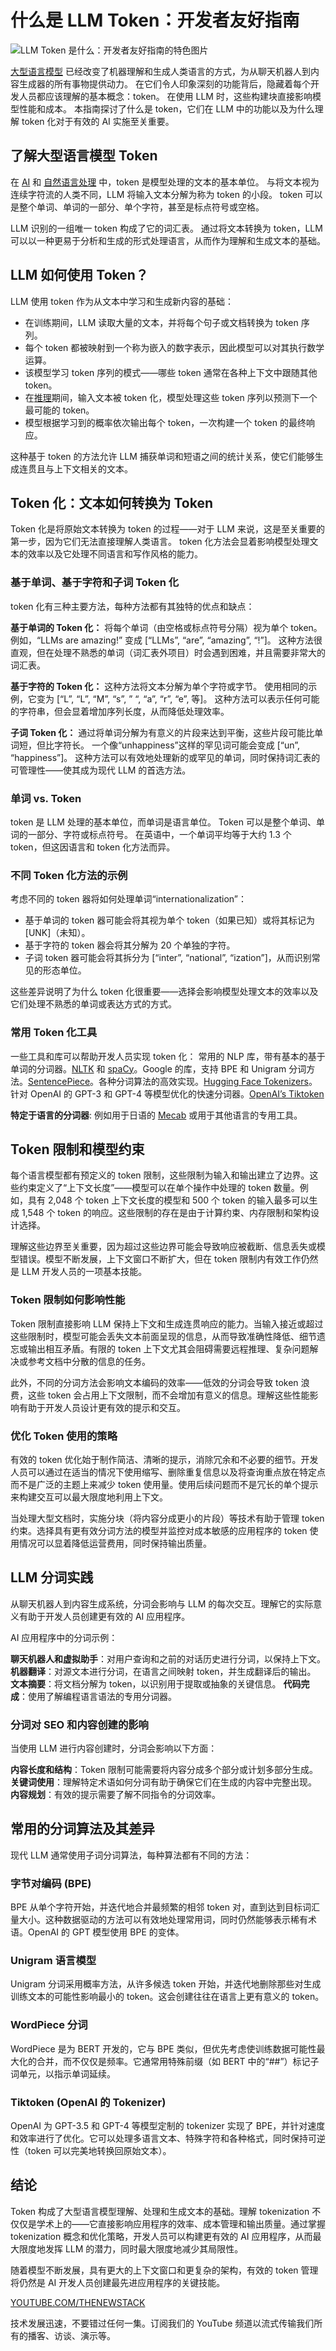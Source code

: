 # 什么是 LLM Token：开发者友好指南

![LLM Token 是什么：开发者友好指南的特色图片](https://cdn.thenewstack.io/media/2025/03/2211b433-osarugue-igbinoba-_3bulzbmtyc-unsplashb-1024x576.jpg)

[大型语言模型](https://thenewstack.io/llm/) 已经改变了机器理解和生成人类语言的方式，为从聊天机器人到内容生成器的所有事物提供动力。 在它们令人印象深刻的功能背后，隐藏着每个开发人员都应该理解的基本概念：token。 在使用 LLM 时，这些构建块直接影响模型性能和成本。 本指南探讨了什么是 token，它们在 LLM 中的功能以及为什么理解 token 化对于有效的 AI 实施至关重要。

## 了解大型语言模型 Token

在 [AI](https://thenewstack.io/ai/) 和 [自然语言处理](https://thenewstack.io/top-5-nlp-tools-in-python-for-text-analysis-applications/) 中，token 是模型处理的文本的基本单位。 与将文本视为连续字符流的人类不同，LLM 将输入文本分解为称为 token 的小段。 token 可以是整个单词、单词的一部分、单个字符，甚至是标点符号或空格。

LLM 识别的一组唯一 token 构成了它的词汇表。 通过将文本转换为 token，LLM 可以以一种更易于分析和生成的形式处理语言，从而作为理解和生成文本的基础。

## LLM 如何使用 Token？

LLM 使用 token 作为从文本中学习和生成新内容的基础：

- 在训练期间，LLM 读取大量的文本，并将每个句子或文档转换为 token 序列。
- 每个 token 都被映射到一个称为嵌入的数字表示，因此模型可以对其执行数学运算。
- 该模型学习 token 序列的模式——哪些 token 通常在各种上下文中跟随其他 token。
- 在[推理](https://thenewstack.io/inference-is-table-stakes-thats-a-good-thing-for-ampere/)期间，输入文本被 token 化，模型处理这些 token 序列以预测下一个最可能的 token。
- 模型根据学习到的概率依次输出每个 token，一次构建一个 token 的最终响应。

这种基于 token 的方法允许 LLM 捕获单词和短语之间的统计关系，使它们能够生成连贯且与上下文相关的文本。

## Token 化：文本如何转换为 Token

Token 化是将原始文本转换为 token 的过程——对于 LLM 来说，这是至关重要的第一步，因为它们无法直接理解人类语言。 token 化方法会显着影响模型处理文本的效率以及它处理不同语言和写作风格的能力。

### 基于单词、基于字符和子词 Token 化

token 化有三种主要方法，每种方法都有其独特的优点和缺点：

**基于单词的 Token 化：** 将每个单词（由空格或标点符号分隔）视为单个 token。 例如，“LLMs are amazing!” 变成 [“LLMs”, “are”, “amazing”, “!”]。 这种方法很直观，但在处理不熟悉的单词（词汇表外项目）时会遇到困难，并且需要非常大的词汇表。

**基于字符的 Token 化：** 这种方法将文本分解为单个字符或字节。 使用相同的示例，它变为 [“L”, “L”, “M”, “s”, ” “, “a”, “r”, “e”, 等]。 这种方法可以表示任何可能的字符串，但会显着增加序列长度，从而降低处理效率。

**子词 Token 化：** 通过将单词分解为有意义的片段来达到平衡，这些片段可能比单词短，但比字符长。 一个像“unhappiness”这样的罕见词可能会变成 [“un”, “happiness”]。 这种方法可以有效地处理新的或罕见的单词，同时保持词汇表的可管理性——使其成为现代 LLM 的首选方法。

### 单词 vs. Token

token 是 LLM 处理的基本单位，而单词是语言单位。 Token 可以是整个单词、单词的一部分、字符或标点符号。 在英语中，一个单词平均等于大约 1.3 个 token，但这因语言和 token 化方法而异。

### 不同 Token 化方法的示例

考虑不同的 token 器将如何处理单词“internationalization”：

- 基于单词的 token 器可能会将其视为单个 token（如果已知）或将其标记为 [UNK]（未知）。
- 基于字符的 token 器会将其分解为 20 个单独的字符。
- 子词 token 器可能会将其拆分为 [“inter”, “national”, “ization”]，从而识别常见的形态单位。

这些差异说明了为什么 token 化很重要——选择会影响模型处理文本的效率以及它们处理不熟悉的单词或表达方式的方式。

### 常用 Token 化工具
一些工具和库可以帮助开发人员实现 token 化：
常用的 NLP 库，带有基本的基于单词的分词器。[NLTK](https://www.nltk.org/) 和 [spaCy](https://spacy.io/)。Google 的库，支持 BPE 和 Unigram 分词方法。[SentencePiece](https://github.com/google/sentencepiece)。各种分词算法的高效实现。[Hugging Face Tokenizers](https://huggingface.co/docs/tokenizers/en/index)。针对 OpenAI 的 GPT-3 和 GPT-4 等模型优化的快速分词器。[OpenAI’s Tiktoken](https://github.com/openai/tiktoken)

**特定于语言的分词器**: 例如用于日语的 [Mecab](https://pypi.org/project/mecab-python3/) 或用于其他语言的专用工具。

## Token 限制和模型约束

每个语言模型都有预定义的 token 限制，这些限制为输入和输出建立了边界。这些约束定义了“上下文长度”——模型可以在单个操作中处理的 token 数量。例如，具有 2,048 个 token 上下文长度的模型和 500 个 token 的输入最多可以生成 1,548 个 token 的响应。这些限制的存在是由于计算约束、内存限制和架构设计选择。

理解这些边界至关重要，因为超过这些边界可能会导致响应被截断、信息丢失或模型错误。模型不断发展，上下文窗口不断扩大，但在 token 限制内有效工作仍然是 LLM 开发人员的一项基本技能。

### Token 限制如何影响性能

Token 限制直接影响 LLM 保持上下文和生成连贯响应的能力。当输入接近或超过这些限制时，模型可能会丢失文本前面呈现的信息，从而导致准确性降低、细节遗忘或输出相互矛盾。有限的 token 上下文尤其会阻碍需要远程推理、复杂问题解决或参考文档中分散的信息的任务。

此外，不同的分词方法会影响文本编码的效率——低效的分词会导致 token 浪费，这些 token 会占用上下文限制，而不会增加有意义的信息。理解这些性能影响有助于开发人员设计更有效的提示和交互。

### 优化 Token 使用的策略

有效的 token 优化始于制作简洁、清晰的提示，消除冗余和不必要的细节。开发人员可以通过在适当的情况下使用缩写、删除重复信息以及将查询重点放在特定点而不是广泛的主题上来减少 token 使用量。使用后续问题而不是冗长的单个提示来构建交互可以最大限度地利用上下文。

当处理大型文档时，实施分块（将内容分成更小的片段）等技术有助于管理 token 约束。选择具有更有效分词方法的模型并监控对成本敏感的应用程序的 token 使用情况可以显着降低运营费用，同时保持输出质量。

## LLM 分词实践

从聊天机器人到内容生成系统，分词会影响与 LLM 的每次交互。理解它的实际意义有助于开发人员创建更有效的 AI 应用程序。

AI 应用程序中的分词示例：

**聊天机器人和虚拟助手**：对用户查询和之前的对话历史进行分词，以保持上下文。
**机器翻译**：对源文本进行分词，在语言之间映射 token，并生成翻译后的输出。
**文本摘要**：将文档分解为 token，以识别用于提取或抽象的关键信息。
**代码完成**：使用了解编程语言语法的专用分词器。

### 分词对 SEO 和内容创建的影响

当使用 LLM 进行内容创建时，分词会影响以下方面：

**内容长度和结构**：Token 限制可能需要将内容分成多个部分或计划多部分生成。
**关键词使用**：理解特定术语如何分词有助于确保它们在生成的内容中完整出现。
**内容规划**：有效的提示需要了解不同指令的分词效率。

## 常用的分词算法及其差异

现代 LLM 通常使用子词分词算法，每种算法都有不同的方法：

### 字节对编码 (BPE)

BPE 从单个字符开始，并迭代地合并最频繁的相邻 token 对，直到达到目标词汇量大小。这种数据驱动的方法可以有效地处理常用词，同时仍然能够表示稀有术语。OpenAI 的 GPT 模型使用 BPE 的变体。

### Unigram 语言模型

Unigram 分词采用概率方法，从许多候选 token 开始，并迭代地删除那些对生成训练文本的可能性影响最小的 token。这会创建往往在语言上更有意义的 token。

### WordPiece 分词
WordPiece 是为 BERT 开发的，它与 BPE 类似，但优先考虑使训练数据可能性最大化的合并，而不仅仅是频率。它通常用特殊前缀（如 BERT 中的“##”）标记子词单元，以指示单词延续。

### Tiktoken (OpenAI 的 Tokenizer)

OpenAI 为 GPT-3.5 和 GPT-4 等模型定制的 tokenizer 实现了 BPE，并针对速度和效率进行了优化。它可以处理多语言文本、特殊字符和各种格式，同时保持可逆性（token 可以完美地转换回原始文本）。

## 结论

Token 构成了大型语言模型理解、处理和生成文本的基础。理解 tokenization 不仅仅是学术上的——它直接影响应用程序的效率、成本管理和输出质量。通过掌握 tokenization 概念和优化策略，开发人员可以构建更有效的 AI 应用程序，从而最大限度地发挥 LLM 的潜力，同时最大限度地减少其局限性。

随着模型不断发展，具有更大的上下文窗口和更复杂的架构，有效的 token 管理将仍然是 AI 开发人员创建最先进应用程序的关键技能。

[YOUTUBE.COM/THENEWSTACK](https://youtube.com/thenewstack?sub_confirmation=1)

技术发展迅速，不要错过任何一集。订阅我们的 YouTube 频道以流式传输我们所有的播客、访谈、演示等。